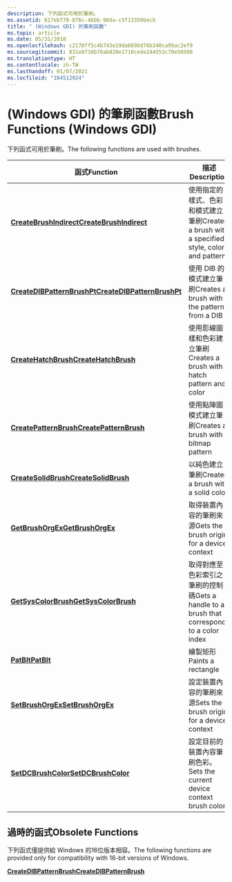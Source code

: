 ```yaml
---
description: 下列函式可用於筆刷。
ms.assetid: 617eb778-876c-4bbb-90da-c5f13359becb
title: " (Windows GDI) 的筆刷函數"
ms.topic: article
ms.date: 05/31/2018
ms.openlocfilehash: c2170ff5c4b743e19da669bd76b340ca95ac2ef9
ms.sourcegitcommit: 831e8f3db78ab820e1710cede244553c70e50500
ms.translationtype: HT
ms.contentlocale: zh-TW
ms.lasthandoff: 01/07/2021
ms.locfileid: "104512924"
---
```

# <a name="brush-functions-windows-gdi"></a><span data-ttu-id="8bc82-103"> (Windows GDI) 的筆刷函數</span><span class="sxs-lookup"><span data-stu-id="8bc82-103">Brush Functions (Windows GDI)</span></span>

<span data-ttu-id="8bc82-104">下列函式可用於筆刷。</span><span class="sxs-lookup"><span data-stu-id="8bc82-104">The following functions are used with brushes.</span></span>



| <span data-ttu-id="8bc82-105">函式</span><span class="sxs-lookup"><span data-stu-id="8bc82-105">Function</span></span>                                                   | <span data-ttu-id="8bc82-106">描述</span><span class="sxs-lookup"><span data-stu-id="8bc82-106">Description</span></span>                                                |
|------------------------------------------------------------|------------------------------------------------------------|
| [<span data-ttu-id="8bc82-107">**CreateBrushIndirect**</span><span class="sxs-lookup"><span data-stu-id="8bc82-107">**CreateBrushIndirect**</span></span>](/windows/desktop/api/Wingdi/nf-wingdi-createbrushindirect)         | <span data-ttu-id="8bc82-108">使用指定的樣式、色彩和模式建立筆刷</span><span class="sxs-lookup"><span data-stu-id="8bc82-108">Creates a brush with a specified style, color, and pattern</span></span> |
| [<span data-ttu-id="8bc82-109">**CreateDIBPatternBrushPt**</span><span class="sxs-lookup"><span data-stu-id="8bc82-109">**CreateDIBPatternBrushPt**</span></span>](/windows/desktop/api/Wingdi/nf-wingdi-createdibpatternbrushpt) | <span data-ttu-id="8bc82-110">使用 DIB 的模式建立筆刷</span><span class="sxs-lookup"><span data-stu-id="8bc82-110">Creates a brush with the pattern from a DIB</span></span>                |
| [<span data-ttu-id="8bc82-111">**CreateHatchBrush**</span><span class="sxs-lookup"><span data-stu-id="8bc82-111">**CreateHatchBrush**</span></span>](/windows/desktop/api/Wingdi/nf-wingdi-createhatchbrush)               | <span data-ttu-id="8bc82-112">使用影線圖樣和色彩建立筆刷</span><span class="sxs-lookup"><span data-stu-id="8bc82-112">Creates a brush with a hatch pattern and color</span></span>             |
| [<span data-ttu-id="8bc82-113">**CreatePatternBrush**</span><span class="sxs-lookup"><span data-stu-id="8bc82-113">**CreatePatternBrush**</span></span>](/windows/desktop/api/Wingdi/nf-wingdi-createpatternbrush)           | <span data-ttu-id="8bc82-114">使用點陣圖模式建立筆刷</span><span class="sxs-lookup"><span data-stu-id="8bc82-114">Creates a brush with a bitmap pattern</span></span>                      |
| [<span data-ttu-id="8bc82-115">**CreateSolidBrush**</span><span class="sxs-lookup"><span data-stu-id="8bc82-115">**CreateSolidBrush**</span></span>](/windows/desktop/api/Wingdi/nf-wingdi-createsolidbrush)               | <span data-ttu-id="8bc82-116">以純色建立筆刷</span><span class="sxs-lookup"><span data-stu-id="8bc82-116">Creates a brush with a solid color</span></span>                         |
| [<span data-ttu-id="8bc82-117">**GetBrushOrgEx**</span><span class="sxs-lookup"><span data-stu-id="8bc82-117">**GetBrushOrgEx**</span></span>](/windows/desktop/api/Wingdi/nf-wingdi-getbrushorgex)                     | <span data-ttu-id="8bc82-118">取得裝置內容的筆刷來源</span><span class="sxs-lookup"><span data-stu-id="8bc82-118">Gets the brush origin for a device context</span></span>                 |
| [<span data-ttu-id="8bc82-119">**GetSysColorBrush**</span><span class="sxs-lookup"><span data-stu-id="8bc82-119">**GetSysColorBrush**</span></span>](/windows/desktop/api/Winuser/nf-winuser-getsyscolorbrush)               | <span data-ttu-id="8bc82-120">取得對應至色彩索引之筆刷的控制碼</span><span class="sxs-lookup"><span data-stu-id="8bc82-120">Gets a handle to a brush that corresponds to a color index</span></span> |
| [<span data-ttu-id="8bc82-121">**PatBlt**</span><span class="sxs-lookup"><span data-stu-id="8bc82-121">**PatBlt**</span></span>](/windows/desktop/api/Wingdi/nf-wingdi-patblt)                                   | <span data-ttu-id="8bc82-122">繪製矩形</span><span class="sxs-lookup"><span data-stu-id="8bc82-122">Paints a rectangle</span></span>                                         |
| [<span data-ttu-id="8bc82-123">**SetBrushOrgEx**</span><span class="sxs-lookup"><span data-stu-id="8bc82-123">**SetBrushOrgEx**</span></span>](/windows/desktop/api/Wingdi/nf-wingdi-setbrushorgex)                     | <span data-ttu-id="8bc82-124">設定裝置內容的筆刷來源</span><span class="sxs-lookup"><span data-stu-id="8bc82-124">Sets the brush origin for a device context</span></span>                 |
| [<span data-ttu-id="8bc82-125">**SetDCBrushColor**</span><span class="sxs-lookup"><span data-stu-id="8bc82-125">**SetDCBrushColor**</span></span>](/windows/desktop/api/Wingdi/nf-wingdi-setdcbrushcolor)                 | <span data-ttu-id="8bc82-126">設定目前的裝置內容筆刷色彩。</span><span class="sxs-lookup"><span data-stu-id="8bc82-126">Sets the current device context brush color.</span></span>               |



 

## <a name="obsolete-functions"></a><span data-ttu-id="8bc82-127">過時的函式</span><span class="sxs-lookup"><span data-stu-id="8bc82-127">Obsolete Functions</span></span>

<span data-ttu-id="8bc82-128">下列函式僅提供給 Windows 的16位版本相容。</span><span class="sxs-lookup"><span data-stu-id="8bc82-128">The following functions are provided only for compatibility with 16-bit versions of Windows.</span></span>

[<span data-ttu-id="8bc82-129">**CreateDIBPatternBrush**</span><span class="sxs-lookup"><span data-stu-id="8bc82-129">**CreateDIBPatternBrush**</span></span>](/windows/desktop/api/Wingdi/nf-wingdi-createdibpatternbrush)

 

 



